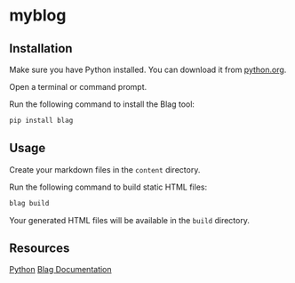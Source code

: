 # myblog

## Installation
Make sure you have Python installed. You can download it from [python.org](https://www.python.org/downloads/).

Open a terminal or command prompt.

Run the following command to install the Blag tool:
```bash
pip install blag
```

## Usage
Create your markdown files in the `content` directory.

Run the following command to build static HTML files:
```bash
blag build
```
Your generated HTML files will be available in the `build` directory.

## Resources
[Python](https://www.python.org/)
[Blag Documentation](https://blag.readthedocs.io/en/latest/)